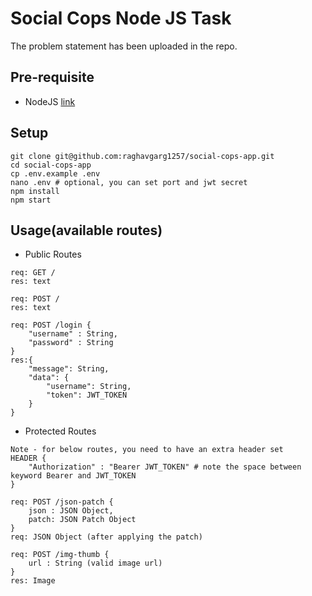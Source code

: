 # Social Cops Node JS Task

The problem statement has been uploaded in the repo.


## Pre-requisite
- NodeJS [link](https://nodejs.org/en/)

## Setup
```
git clone git@github.com:raghavgarg1257/social-cops-app.git
cd social-cops-app
cp .env.example .env
nano .env # optional, you can set port and jwt secret
npm install
npm start
```

## Usage(available routes)
- Public Routes
```
req: GET /
res: text

req: POST /
res: text

req: POST /login {
    "username" : String,
    "password" : String
}
res:{
    "message": String,
    "data": {
        "username": String,
        "token": JWT_TOKEN
    }
}
```

- Protected Routes
```
Note - for below routes, you need to have an extra header set
HEADER {
    "Authorization" : "Bearer JWT_TOKEN" # note the space between keyword Bearer and JWT_TOKEN
}

req: POST /json-patch {
    json : JSON Object,
    patch: JSON Patch Object
}
req: JSON Object (after applying the patch)

req: POST /img-thumb {
    url : String (valid image url)
}
res: Image
```
